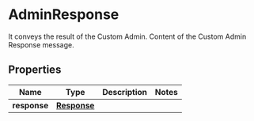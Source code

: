 

# AdminResponse

It conveys the result of the Custom Admin. Content of the Custom Admin Response message.

## Properties

| Name | Type | Description | Notes |
|------------ | ------------- | ------------- | -------------|
|**response** | [**Response**](Response.md) |  |  |



